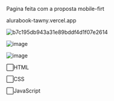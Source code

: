 Pagina feita com a proposta mobile-firt


alurabook-tawny.vercel.app




![b7c195db943a31e89bddf4d1f07e2614](https://user-images.githubusercontent.com/103138394/225783379-fcdbd08a-094f-48aa-bf12-1da0a1736eb8.gif)





![image](https://user-images.githubusercontent.com/103138394/225783423-b7404c16-8b4d-4221-8875-71c3cf763881.png)







![image](https://user-images.githubusercontent.com/103138394/225783474-9ee9c008-0e83-41d7-b1f0-e06be9fc465e.png)






⬜HTML


⬜CSS


⬜JavaScript
